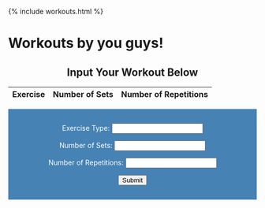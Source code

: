 {% include workouts.html %}
# Workouts by you guys!
<body>
<h2 style="text-align:center">Input Your Workout Below</h2>
<style>
    form {
            display: block;
            margin-left: auto;
            margin-right: auto;
            background-color: #4682B4;
            border: white;
            color: white;
            padding: 15px 32px;
            text-align: center;
        }
</style>

<!-- UPDATES WITH NEW API-->
<table>
  <thead>
  <tr>
    <th>Exercise</th>
    <th>Number of Sets</th>
    <th>Number of Repetitions</th>
  </tr>
  </thead>
  <tbody id="result">
    <!-- javascript generated data -->
  </tbody>
</table>

<form action="javascript:create_inputworkout()">
    <p><label>
        Exercise Type:
        <input type="text" name="exerciseType" id=
        "exerciseType" required>
    </label></p>
    <p><label>
        Number of Sets:
        <input type="number" name="sets" id="sets" required>
    </label></p>
    <p><label>
        Number of Repetitions:
        <input type="number" name="reps" id="reps" required>
    </label></p>
    <p>
        <button>Submit</button>
    </p>
</form>
<!-- Fetch data from backend api-->
<script>
  // prepare HTML result container for new output
  const resultContainer = document.getElementById("result");
  // prepare URL's to allow easy switch from deployment and localhost
  //const url = "http://192.168.0.117:8081/api/Inputworkout"
  const url = "https://teambaddieflask.duckdns.org/api/Inputworkout" 
  const create_fetch = url + '/create';
  const read_fetch = url + '/';
  // Load users on page entry
  read_inputworkout();
  // Display User Table, data is fetched from Backend Database
  function read_inputworkout() {
    // prepare fetch options
    const read_options = {
      method: 'GET', // *GET, POST, PUT, DELETE, etc.
      mode: 'cors', // no-cors, *cors, same-origin
      cache: 'default', // *default, no-cache, reload, force-cache, only-if-cached
      credentials: 'omit', // include, *same-origin, omit
      headers: {
        'Content-Type': 'application/json'
      },
    };
    // fetch the data from API
    fetch(read_fetch, read_options)
      // response is a RESTful "promise" on any successful fetch
      .then(response => {
        // check for response errors
        if (response.status !== 200) {
            const errorMsg = 'Database read error: ' + response.status;
            console.log(errorMsg);
            const tr = document.createElement("tr");
            const td = document.createElement("td");
            td.innerHTML = errorMsg;
            tr.appendChild(td);
            resultContainer.appendChild(tr);
            return;
        }
        // valid response will have json data
        response.json().then(data => {
            console.log(data);
            for (let row in data) {
              console.log(data[row]);
              add_row(data[row]);
            }
        })
    })
    // catch fetch errors (ie ACCESS to server blocked)
    .catch(err => {
      console.error(err);
      const tr = document.createElement("tr");
      const td = document.createElement("td");
      td.innerHTML = err;
      tr.appendChild(td);
      resultContainer.appendChild(tr);
    });
  }
  function create_inputworkout(){
    const body = {
        exerciseType: document.getElementById("exerciseType").value,
        sets: document.getElementById("sets").value,
        reps: document.getElementById("reps").value,
    };
    const requestOptions = {
        method: 'POST',
        body: JSON.stringify(body),
        headers: {
            "content-type": "application/json",
            'Authorization': 'Bearer my-token',
        },
    };
    // URL for Create API
    // Fetch API call to the database to create a new user
    fetch(create_fetch, requestOptions)
      .then(response => {
        // trap error response from Web API
        if (response.status == 210) {
          alert('Exercise is not inputted, please refresh and enter an exercise')
        }
        if (response.status !== 200) {
          const errorMsg = 'Database create error: ' + response.status;
          console.log(errorMsg);
          const tr = document.createElement("tr");
          const td = document.createElement("td");
          td.innerHTML = errorMsg;
          tr.appendChild(td);
          resultContainer.appendChild(tr);
          return;
        }
        // response contains valid result
        response.json().then(data => {
            console.log(data);
            //add a table row for the new/created userid
            add_row(data);
        })
    })
  }
  function add_row(data) {
    const tr = document.createElement("tr");
    const exerciseType = document.createElement("td");
    const reps = document.createElement("td");
    const sets = document.createElement("td");
    // obtain data that is specific to the API
    exerciseType.innerHTML = data.exerciseType;
    sets.innerHTML = data.sets;
    reps.innerHTML = data.reps;
    // add HTML to container
    tr.appendChild(exerciseType);
    tr.appendChild(sets);
    tr.appendChild(reps);
    resultContainer.appendChild(tr);
  }
</script>

<!-- END OF NEW -->









